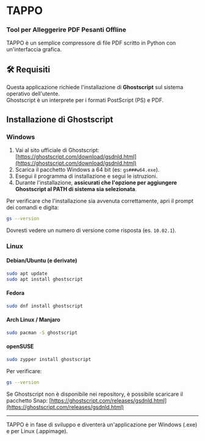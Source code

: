 # TAPPO
### Tool per Alleggerire PDF Pesanti Offline 

TAPPO è un semplice compressore di file PDF scritto in Python con un'interfaccia grafica.  

## 🛠️ Requisiti

Questa applicazione richiede l'installazione di **Ghostscript** sul sistema operativo dell'utente.  
Ghostscript è un interprete per i formati PostScript (PS) e PDF.

## Installazione di Ghostscript

### Windows

1. Vai al sito ufficiale di Ghostscript: [https://ghostscript.com/download/gsdnld.html](https://ghostscript.com/download/gsdnld.html)
2. Scarica il pacchetto Windows a 64 bit (es: `gs###w64.exe`).
3. Esegui il programma di installazione e segui le istruzioni.
4. Durante l'installazione, **assicurati che l'opzione per aggiungere Ghostscript al PATH di sistema sia selezionata**.

Per verificare che l'installazione sia avvenuta correttamente, apri il prompt dei comandi e digita:

```bash
gs --version
```

Dovresti vedere un numero di versione come risposta (es. `10.02.1`).

### Linux

#### Debian/Ubuntu (e derivate)

```bash
sudo apt update
sudo apt install ghostscript
```

#### Fedora

```bash
sudo dnf install ghostscript
```

#### Arch Linux / Manjaro

```bash
sudo pacman -S ghostscript
```

#### openSUSE

```bash
sudo zypper install ghostscript
```

Per verificare:

```bash
gs --version
```

Se Ghostscript non è disponibile nei repository, è possibile scaricare il pacchetto Snap: [https://ghostscript.com/releases/gsdnld.html](https://ghostscript.com/releases/gsdnld.html)

---

TAPPO è in fase di sviluppo e diventerà un'applicazione per Windows (.exe) e per Linux (.appimage).
